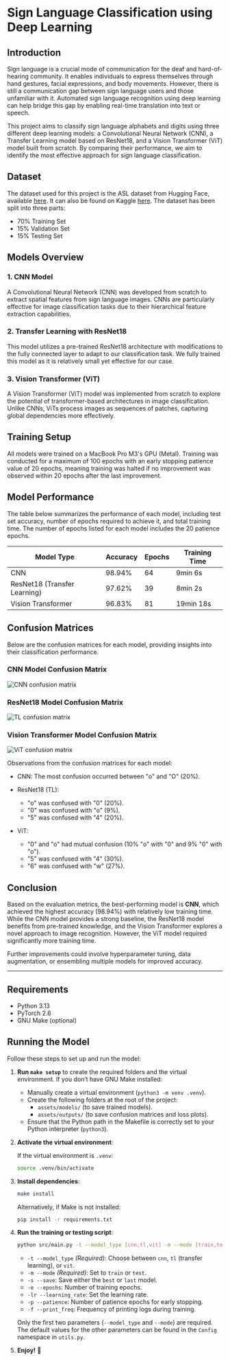 # Sign Language Classification using Deep Learning

## Introduction

Sign language is a crucial mode of communication for the deaf and hard-of-hearing community. It enables individuals to express themselves through hand gestures, facial expressions, and body movements. However, there is still a communication gap between sign language users and those unfamiliar with it. Automated sign language recognition using deep learning can help bridge this gap by enabling real-time translation into text or speech.

This project aims to classify sign language alphabets and digits using three different deep learning models: a Convolutional Neural Network (CNN), a Transfer Learning model based on ResNet18, and a Vision Transformer (ViT) model built from scratch. By comparing their performance, we aim to identify the most effective approach for sign language classification.

## Dataset

The dataset used for this project is the ASL dataset from Hugging Face, available [here](https://huggingface.co/datasets/Hemg/sign_language_dataset). It can also be found on Kaggle [here](https://www.kaggle.com/datasets/ayuraj/asl-dataset). The dataset has been split into three parts:

-   70% Training Set
-   15% Validation Set
-   15% Testing Set

## Models Overview

### 1. CNN Model

A Convolutional Neural Network (CNN) was developed from scratch to extract spatial features from sign language images. CNNs are particularly effective for image classification tasks due to their hierarchical feature extraction capabilities.

### 2. Transfer Learning with ResNet18

This model utilizes a pre-trained ResNet18 architecture with modifications to the fully connected layer to adapt to our classification task. We fully trained this model as it is relatively small yet effective for our case.

### 3. Vision Transformer (ViT)

A Vision Transformer (ViT) model was implemented from scratch to explore the potential of transformer-based architectures in image classification. Unlike CNNs, ViTs process images as sequences of patches, capturing global dependencies more effectively.

## Training Setup

All models were trained on a MacBook Pro M3's GPU (Metal). Training was conducted for a maximum of 100 epochs with an early stopping patience value of 20 epochs, meaning training was halted if no improvement was observed within 20 epochs after the last improvement.

## Model Performance

The table below summarizes the performance of each model, including test set accuracy, number of epochs required to achieve it, and total training time. The number of epochs listed for each model includes the 20 patience epochs.

| Model Type                   | Accuracy | Epochs | Training Time |
| ---------------------------- | -------- | ------ | ------------- |
| CNN                          | 98.94%   | 64     | 9min 6s       |
| ResNet18 (Transfer Learning) | 97.62%   | 39     | 8min 2s       |
| Vision Transformer           | 96.83%   | 81     | 19min 18s     |

## Confusion Matrices

Below are the confusion matrices for each model, providing insights into their classification performance.

### CNN Model Confusion Matrix

![CNN confusion matrix](assets/outputs/cm_cnn_98.94.png)

### ResNet18 Model Confusion Matrix

![TL confusion matrix](assets/outputs/cm_tl_97.62.png)

### Vision Transformer Model Confusion Matrix

![ViT confusion matrix](assets/outputs/cm_vit_96.83.png)

Observations from the confusion matrices for each model:

-   CNN: The most confusion occurred between "o" and "O" (20%).
-   ResNet18 (TL):

    -   "o" was confused with "0" (20%).
    -   "0" was confused with "o" (9%).
    -   "5" was confused with "4" (20%).

-   ViT:

    -   "0" and "o" had mutual confusion (10% "o" with "0" and 9% "0" with "o").
    -   "5" was confused with "4" (30%).
    -   "6" was confused with "w" (27%).

## Conclusion

Based on the evaluation metrics, the best-performing model is **CNN**, which achieved the highest accuracy (98.94%) with relatively low training time. While the CNN model provides a strong baseline, the ResNet18 model benefits from pre-trained knowledge, and the Vision Transformer explores a novel approach to image recognition. However, the ViT model required significantly more training time.

Further improvements could involve hyperparameter tuning, data augmentation, or ensembling multiple models for improved accuracy.

---

## Requirements

-   Python 3.13
-   PyTorch 2.6
-   GNU Make (optional)

## Running the Model

Follow these steps to set up and run the model:

1. **Run `make setup`** to create the required folders and the virtual environment. If you don’t have GNU Make installed:

    - Manually create a virtual environment (`python3 -m venv .venv`).
    - Create the following folders at the root of the project:
        - `assets/models/` (to save trained models).
        - `assets/outputs/` (to save confusion matrices and loss plots).
    - Ensure that the Python path in the Makefile is correctly set to your Python interpreter (`python3`).

2. **Activate the virtual environment**:

    If the virtual environment is `.venv`:

    ```sh
    source .venv/bin/activate
    ```

3. **Install dependencies**:

    ```sh
    make install
    ```

    Alternatively, if Make is not installed:

    ```sh
    pip install -r requirements.txt
    ```

4. **Run the training or testing script**:

    ```sh
    python src/main.py -t --model_type [cnn,tl,vit] -m --mode [train,test] -s --save [best,last] -e --epochs [int] -lr --learning_rate [float] -p --patience [int] -f --print_freq [int]
    ```

    - `-t --model_type` _(Required)_: Choose between `cnn`, `tl` (transfer learning), or `vit`.
    - `-m --mode` _(Required)_: Set to `train` or `test`.
    - `-s --save`: Save either the `best` or `last` model.
    - `-e --epochs`: Number of training epochs.
    - `-lr --learning_rate`: Set the learning rate.
    - `-p --patience`: Number of patience epochs for early stopping.
    - `-f --print_freq`: Frequency of printing logs during training.

    Only the first two parameters (`--model_type` and `--mode`) are required. The default values for the other parameters can be found in the `Config` namespace in `utils.py`.

5. **Enjoy!** 🎉
